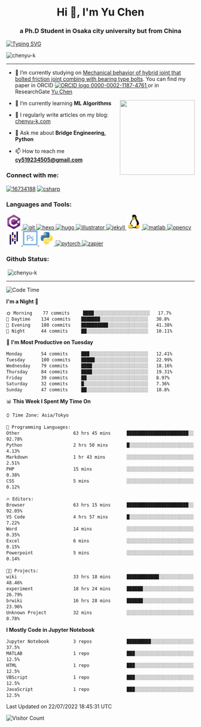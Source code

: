 <h1 align="center">Hi 👋, I'm Yu Chen 
</h1> 
<h3 align="center">a Ph.D Student in Osaka city university but from China</h3>


[![Typing SVG](https://readme-typing-svg.herokuapp.com?color=E536F7&vCenter=true&lines=Nice+to+meet+you+~~~;I'm+gonna+crash+out+%F0%9F%92%A4)](https://git.io/typing-svg)
<p align="left"> <img src="https://komarev.com/ghpvc/?username=chenyu-k&label=Profile%20views&color=0e75b6&style=flat&color=ff69b4" alt="chenyu-k" /> </p>

---

- 🔭 I’m currently studying on [Mechanical behavior of hybrid joint that bolted friction joint combing with bearing type bolts](https://www.researchgate.net/profile/Yu-Chen-505).  You can find my paper in ORCID <a href="https://orcid.org/0000-0002-1187-4761"> <img alt="ORCID logo" src="https://info.orcid.org/wp-content/uploads/2019/11/orcid_16x16.png" width="16" height="16" /> 0000-0002-1187-4761 </a> or in ResearchGate [Yu Chen](https://www.researchgate.net/profile/Yu-Chen-505)

<img align="right" width="200" height="200" src="https://raw.githubusercontent.com/ChenYu-K/ChenYu-K/main/charts/raining-pixel.gif">
     
- 🌱 I’m currently learning **ML Algorithms**

- 📝 I regularly write articles on my blog: [chenyu-k.com](chenyu-k.com) 
- 💬 Ask me about **Bridge Engineering, Python**

- 📫 How to reach me **cy519234505@gmail.com**


<h3 align="left">Connect with me:</h3>
<p align="left">
<a href="https://stackoverflow.com/users/16734188" target="blank"><img align="center" src="https://raw.githubusercontent.com/rahuldkjain/github-profile-readme-generator/master/src/images/icons/Social/stack-overflow.svg" alt="16734188" height="30" width="40" /></a>
<a href="https://www.researchgate.net/profile/Yu-Chen-505" target="_blank" rel="noreferrer"> <img align="center" src="https://raw.githubusercontent.com/ChenYu-K/ChenYu-K/main/charts/researchgate.svg" alt="csharp" width="35" height="35"/> </a>
</p>



<h3 align="left">Languages and Tools:</h3>
<p align="left"> <a href="https://www.w3schools.com/cs/" target="_blank" rel="noreferrer"> <img src="https://raw.githubusercontent.com/devicons/devicon/master/icons/csharp/csharp-original.svg" alt="csharp" width="40" height="40"/> </a> <a href="https://git-scm.com/" target="_blank" rel="noreferrer"> <img src="https://www.vectorlogo.zone/logos/git-scm/git-scm-icon.svg" alt="git" width="40" height="40"/> </a> <a href="hexo.io/" target="_blank" rel="noreferrer"> <img src="https://www.vectorlogo.zone/logos/hexoio/hexoio-icon.svg" alt="hexo" width="40" height="40"/> </a> <a href="https://gohugo.io/" target="_blank" rel="noreferrer"> <img src="https://api.iconify.design/logos-hugo.svg" alt="hugo" width="40" height="40"/> </a> <a href="https://www.adobe.com/in/products/illustrator.html" target="_blank" rel="noreferrer"> <img src="https://www.vectorlogo.zone/logos/adobe_illustrator/adobe_illustrator-icon.svg" alt="illustrator" width="40" height="40"/> </a> <a href="https://jekyllrb.com/" target="_blank" rel="noreferrer"> <img src="https://www.vectorlogo.zone/logos/jekyllrb/jekyllrb-icon.svg" alt="jekyll" width="40" height="40"/> </a> <a href="https://www.linux.org/" target="_blank" rel="noreferrer"> <img src="https://raw.githubusercontent.com/devicons/devicon/master/icons/linux/linux-original.svg" alt="linux" width="40" height="40"/> </a> <a href="https://www.mathworks.com/" target="_blank" rel="noreferrer"> <img src="https://upload.wikimedia.org/wikipedia/commons/2/21/Matlab_Logo.png" alt="matlab" width="40" height="40"/> </a> <a href="https://opencv.org/" target="_blank" rel="noreferrer"> <img src="https://www.vectorlogo.zone/logos/opencv/opencv-icon.svg" alt="opencv" width="40" height="40"/> </a> <a href="https://pandas.pydata.org/" target="_blank" rel="noreferrer"> <img src="https://raw.githubusercontent.com/devicons/devicon/2ae2a900d2f041da66e950e4d48052658d850630/icons/pandas/pandas-original.svg" alt="pandas" width="40" height="40"/> </a> <a href="https://www.photoshop.com/en" target="_blank" rel="noreferrer"> <img src="https://raw.githubusercontent.com/devicons/devicon/master/icons/photoshop/photoshop-line.svg" alt="photoshop" width="40" height="40"/> </a> <a href="https://www.python.org" target="_blank" rel="noreferrer"> <img src="https://raw.githubusercontent.com/devicons/devicon/master/icons/python/python-original.svg" alt="python" width="40" height="40"/> </a> <a href="https://pytorch.org/" target="_blank" rel="noreferrer"> <img src="https://www.vectorlogo.zone/logos/pytorch/pytorch-icon.svg" alt="pytorch" width="40" height="40"/> </a> <a href="https://zapier.com" target="_blank" rel="noreferrer"> <img src="https://www.vectorlogo.zone/logos/zapier/zapier-icon.svg" alt="zapier" width="40" height="40"/> </a> </p>

<h3 align="left">Github Status:</h3>
<p>&nbsp;<img align="center" src="https://github-readme-stats.vercel.app/api?username=chenyu-k&show_icons=true&locale=en&theme=radical" alt="chenyu-k" /></p>

---

<!--START_SECTION:waka-->
![Code Time](http://img.shields.io/badge/Code%20Time-133%20hrs%2018%20mins-blue)

**I'm a Night 🦉** 

```text
🌞 Morning    77 commits     ████░░░░░░░░░░░░░░░░░░░░░   17.7% 
🌆 Daytime    134 commits    ███████░░░░░░░░░░░░░░░░░░   30.8% 
🌃 Evening    180 commits    ██████████░░░░░░░░░░░░░░░   41.38% 
🌙 Night      44 commits     ██░░░░░░░░░░░░░░░░░░░░░░░   10.11%

```
📅 **I'm Most Productive on Tuesday** 

```text
Monday       54 commits     ███░░░░░░░░░░░░░░░░░░░░░░   12.41% 
Tuesday      100 commits    █████░░░░░░░░░░░░░░░░░░░░   22.99% 
Wednesday    79 commits     ████░░░░░░░░░░░░░░░░░░░░░   18.16% 
Thursday     84 commits     ████░░░░░░░░░░░░░░░░░░░░░   19.31% 
Friday       39 commits     ██░░░░░░░░░░░░░░░░░░░░░░░   8.97% 
Saturday     32 commits     █░░░░░░░░░░░░░░░░░░░░░░░░   7.36% 
Sunday       47 commits     ██░░░░░░░░░░░░░░░░░░░░░░░   10.8%

```


📊 **This Week I Spent My Time On** 

```text
⌚︎ Time Zone: Asia/Tokyo

💬 Programming Languages: 
Other                    63 hrs 45 mins      ███████████████████████░░   92.78% 
Python                   2 hrs 50 mins       █░░░░░░░░░░░░░░░░░░░░░░░░   4.13% 
Markdown                 1 hr 43 mins        ░░░░░░░░░░░░░░░░░░░░░░░░░   2.51% 
PHP                      15 mins             ░░░░░░░░░░░░░░░░░░░░░░░░░   0.38% 
CSS                      5 mins              ░░░░░░░░░░░░░░░░░░░░░░░░░   0.12%

🔥 Editors: 
Browser                  63 hrs 15 mins      ███████████████████████░░   92.05% 
VS Code                  4 hrs 57 mins       █░░░░░░░░░░░░░░░░░░░░░░░░   7.22% 
Word                     14 mins             ░░░░░░░░░░░░░░░░░░░░░░░░░   0.35% 
Excel                    6 mins              ░░░░░░░░░░░░░░░░░░░░░░░░░   0.15% 
Powerpoint               5 mins              ░░░░░░░░░░░░░░░░░░░░░░░░░   0.14%

🐱‍💻 Projects: 
wiki                     33 hrs 18 mins      ████████████░░░░░░░░░░░░░   48.46% 
experiment               18 hrs 24 mins      ██████░░░░░░░░░░░░░░░░░░░   26.79% 
brwiki                   16 hrs 28 mins      ██████░░░░░░░░░░░░░░░░░░░   23.96% 
Unknown Project          32 mins             ░░░░░░░░░░░░░░░░░░░░░░░░░   0.78%

```

**I Mostly Code in Jupyter Notebook** 

```text
Jupyter Notebook         3 repos             █████████░░░░░░░░░░░░░░░░   37.5% 
MATLAB                   1 repo              ███░░░░░░░░░░░░░░░░░░░░░░   12.5% 
HTML                     1 repo              ███░░░░░░░░░░░░░░░░░░░░░░   12.5% 
VBScript                 1 repo              ███░░░░░░░░░░░░░░░░░░░░░░   12.5% 
JavaScript               1 repo              ███░░░░░░░░░░░░░░░░░░░░░░   12.5%

```



 Last Updated on 22/07/2022 18:45:31 UTC
<!--END_SECTION:waka-->

![Visitor Count](https://profile-counter.glitch.me/ChenYu-K/count.svg)

<!--  -->
<!-- # Powerby -->
<!-- [views-counter](https://github.com/antonkomarev/github-profile-views-counter) -->
<!--  -->
